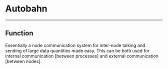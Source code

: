# Autobahn

---

## Function

Essentially a node communication system for inter-node talking and sending of large data quantities made easy. This can be both used for internal communication [between processes] and external communication [between nodes].
